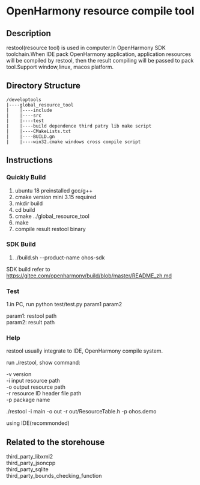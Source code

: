 # OpenHarmony resource compile tool  

## Description
restool(resource tool) is used in computer.In OpenHarmony SDK toolchain.When IDE pack OpenHarmony application, application resources will be compiled by restool, then the result compiling will be passed to pack tool.Support window,linux, macos platform.

## Directory Structure

```
/developtools   
|----global_resource_tool
|    |----include  
|    |----src  
|    |----test
|    |----build dependence third patry lib make script  
|    |----CMakeLists.txt  
|    |----BUILD.gn  
|    |----win32.cmake windows cross compile script
```

## Instructions

### Quickly Build

1.  ubuntu 18 preinstalled gcc/g++  
2.  cmake version mini 3.15 required  
3.  mkdir build  
4.  cd build  
5.  cmake ../global_resource_tool    
6.  make  
7.  compile result restool binary  

### SDK Build

1.  ./build.sh --product-name ohos-sdk  

SDK build refer to https://gitee.com/openharmony/build/blob/master/README_zh.md  

### Test

1.in PC,  run python test/test.py param1 param2

param1:  restool path  
param2:  result path  

### Help

restool usually integrate to IDE, OpenHarmony compile system.

run ./restool, show command:  

-v version  
-i input resource path  
-o output resource path  
-r resource ID header file path  
-p package name  

./restool -i main -o out -r out/ResourceTable.h -p ohos.demo  

using IDE(recommonded)
##  Related to the storehouse

third_party_libxml2  
third_party_jsoncpp  
third_party_sqlite  
third_party_bounds_checking_function

